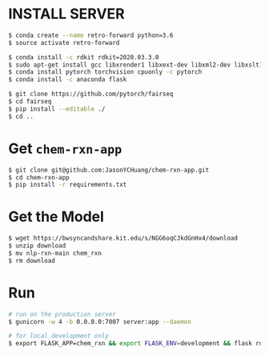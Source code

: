 # INSTALL SERVER


```bash
$ conda create --name retro-forward python=3.6
$ source activate retro-forward
```

```bash
$ conda install -c rdkit rdkit=2020.03.3.0
$ sudo apt-get install gcc libxrender1 libxext-dev libxml2-dev libxslt1-dev zlib1g-dev g++ unzip
$ conda install pytorch torchvision cpuonly -c pytorch
$ conda install -c anaconda flask
```

```bash
$ git clone https://github.com/pytorch/fairseq
$ cd fairseq
$ pip install --editable ./
$ cd ..
```


# Get `chem-rxn-app`


```bash
$ git clone git@github.com:JasonYCHuang/chem-rxn-app.git
$ cd chem-rxn-app
$ pip install -r requirements.txt
```


# Get the Model

```bash
$ wget https://bwsyncandshare.kit.edu/s/NGG6oqCJkdGnHx4/download
$ unzip download
$ mv nlp-rxn-main chem_rxn
$ rm download
```

# Run

```bash
# run on the production server
$ gunicorn -w 4 -b 0.0.0.0:7007 server:app --daemon
```


```bash
# for local development only
$ export FLASK_APP=chem_rxn && export FLASK_ENV=development && flask run --host=0.0.0.0 --port=7007
```

